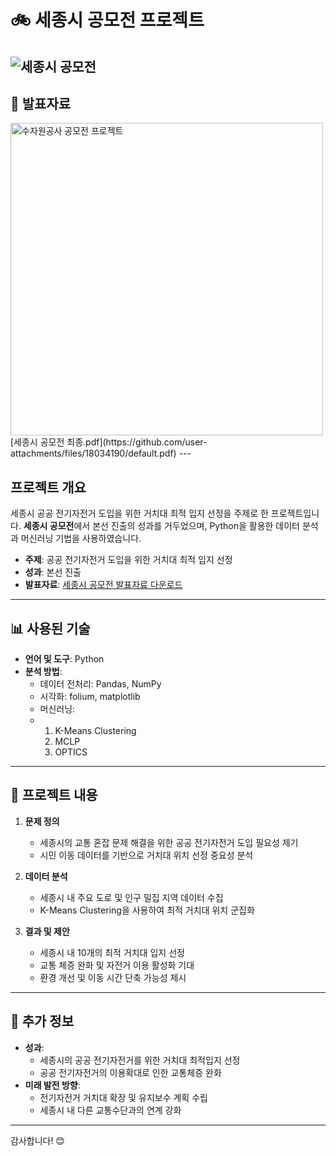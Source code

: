 # 🚲 세종시 공모전 프로젝트

![세종시 공모전](https://github.com/user-attachments/assets/your_image_url_here)
---

## 📂 발표자료
<img src="https://github.com/user-attachments/assets/ed81baf1-744b-46b6-ae15-393404f0fb4a" alt="수자원공사 공모전 프로젝트" width="500">
[세종시 공모전 최종.pdf](https://github.com/user-attachments/files/18034190/default.pdf)
---


## 프로젝트 개요
세종시 공공 전기자전거 도입을 위한 거치대 최적 입지 선정을 주제로 한 프로젝트입니다. **세종시 공모전**에서 본선 진출의 성과를 거두었으며, Python을 활용한 데이터 분석과 머신러닝 기법을 사용하였습니다.

- **주제**: 공공 전기자전거 도입을 위한 거치대 최적 입지 선정
- **성과**: 본선 진출
- **발표자료**: [세종시 공모전 발표자료 다운로드](./세종시_공모전_발표자료.pdf)

---

## 📊 사용된 기술

- **언어 및 도구**: Python
- **분석 방법**:
  - 데이터 전처리: Pandas, NumPy
  - 시각화: folium, matplotlib
  - 머신러닝:
  - 1. K-Means Clustering
    2. MCLP
    3. OPTICS

---

## 📝 프로젝트 내용

1. **문제 정의**
   - 세종시의 교통 혼잡 문제 해결을 위한 공공 전기자전거 도입 필요성 제기
   - 시민 이동 데이터를 기반으로 거치대 위치 선정 중요성 분석

2. **데이터 분석**
   - 세종시 내 주요 도로 및 인구 밀집 지역 데이터 수집
   - K-Means Clustering을 사용하여 최적 거치대 위치 군집화

3. **결과 및 제안**
   - 세종시 내 10개의 최적 거치대 입지 선정
   - 교통 체증 완화 및 자전거 이용 활성화 기대
   - 환경 개선 및 이동 시간 단축 가능성 제시



---

## 📌 추가 정보

- **성과**:
  - 세종시의 공공 전기자전거를 위한 거치대 최적입지 선정
  - 공공 전기자전거의 이용확대로 인한 교통체증 완화
- **미래 발전 방향**:
  - 전기자전거 거치대 확장 및 유지보수 계획 수립
  - 세종시 내 다른 교통수단과의 연계 강화

---

감사합니다! 😊
